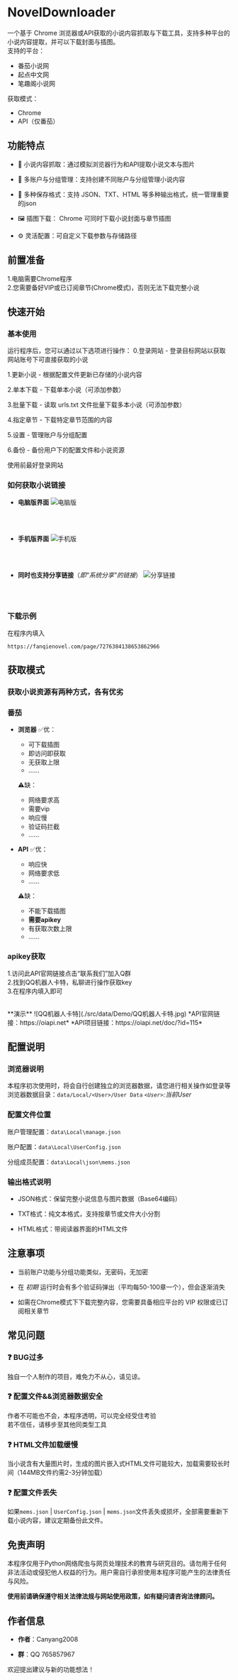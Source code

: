 # NovelDownloader

一个基于 Chrome 浏览器或API获取的小说内容抓取与下载工具，支持多种平台的小说内容提取，并可以下载封面与插图。  
支持的平台：

- 番茄小说网
- 起点中文网
- 笔趣阁小说网

获取模式：

- Chrome
- API（仅番茄）

## 功能特点

- 📖 小说内容抓取：通过模拟浏览器行为和API提取小说文本与图片

- 👥 多账户与分组管理：支持创建不同账户与分组管理小说内容

- 💾 多种保存格式：支持 JSON、TXT、HTML 等多种输出格式，统一管理重要的json

- 🖼️ 插图下载： Chrome 可同时下载小说封面与章节插图

- ⚙️ 灵活配置：可自定义下载参数与存储路径

## 前置准备

1.电脑需要Chrome程序  
2.您需要备好VIP或已订阅章节(Chrome模式)，否则无法下载完整小说

## 快速开始

### 基本使用

运行程序后，您可以通过以下选项进行操作：
0.登录网站 - 登录目标网站以获取网站账号下可直接获取的小说

1.更新小说 - 根据配置文件更新已存储的小说内容

2.单本下载 - 下载单本小说（可添加参数）

3.批量下载 - 读取 urls.txt 文件批量下载多本小说（可添加参数）

4.指定章节 - 下载特定章节范围的内容

5.设置 - 管理账户与分组配置

6.备份 - 备份用户下的配置文件和小说资源

使用前最好登录网站  

### 如何获取小说链接

- **电脑版界面**
![电脑版](./src/data/Demo/电脑版.jpg)
<br>

<br>

- **手机版界面**
![手机版](./src/data/Demo/手机版.jpg)
<br>
<br>

- **同时也支持分享链接**（*即“系统分享”的链接*）
![分享链接](./src/data/Demo/分享链接.jpg)
<br>
<br>

### 下载示例

在程序内填入
```text
https://fanqienovel.com/page/7276384138653862966
```

## 获取模式

### 获取小说资源有两种方式，各有优劣

### 番茄

- **浏览器**
  ✅优：
  - 可下载插图
  - 即访问即获取
  - 无获取上限
  - ……
  
  ⚠️缺：
  - 网络要求高
  - 需要vip
  - 响应慢
  - 验证码拦截
  - ……
- **API**
  ✅优：
  - 响应快
  - 网络要求低
  - ……

  ⚠️缺：
  - 不能下载插图
  - **需要apikey**
  - 有获取次数上限
  - ……

### apikey获取

1.访问此API官网链接点击“联系我们”加入Q群  
2.找到QQ机器人卡特，私聊进行操作获取key  
3.在程序内填入即可  

  <br>
  **演示**
  ![QQ机器人卡特](./src/data/Demo/QQ机器人卡特.jpg)
*API官网链接：https://oiapi.net*  
  *API项目链接：https://oiapi.net/doc/?id=115*

## 配置说明

### 浏览器说明

本程序初次使用时，将会自行创建独立的浏览器数据，请您进行相关操作如登录等  
浏览器数据目录：`data/Local/<User>/User Data`
*`<User>`:当前User*

### 配置文件位置

账户管理配置：`data\Local\manage.json`

账户配置：`data\Local\UserConfig.json`

分组成员配置：`data\Local\json\mems.json`

### 输出格式说明

- JSON格式：保留完整小说信息与图片数据（Base64编码）

- TXT格式：纯文本格式，支持按章节或文件大小分割

- HTML格式：带阅读器界面的HTML文件

## 注意事项

- 当前账户功能与分组功能类似，无密码，无加密

- 在 *初期* 运行时会有多个验证码弹出（平均每50-100章一个），但会逐渐消失

- 如需在Chrome模式下下载完整内容，您需要具备相应平台的 VIP 权限或已订阅相关章节

## 常见问题

### ❓ BUG过多

独自一个人制作的项目，难免力不从心，请见谅。

### ❓ 配置文件&&浏览器数据安全

作者不可能也不会，本程序透明，可以完全经受住考验  
若不信任，请移步至其他同类型工具

### ❓ HTML文件加载缓慢

当小说含有大量图片时，生成的图片嵌入式HTML文件可能较大，加载需要较长时间（144MB文件约需2-3分钟加载）

### ❓ 配置文件丢失

如果`mems.json` | `UserConfig.json` | `mems.json`文件丢失或损坏，全部需要重新下载小说内容，建议定期备份此文件。

## 免责声明

本程序仅用于Python网络爬虫与网页处理技术的教育与研究目的。请勿用于任何非法活动或侵犯他人权益的行为。用户需自行承担使用本程序可能产生的法律责任与风险。

**使用前请确保遵守相关法律法规与网站使用政策，如有疑问请咨询法律顾问。**

## 作者信息

- **作者**：Canyang2008

- **群**：QQ 765857967

欢迎提出建议与新的功能想法！
